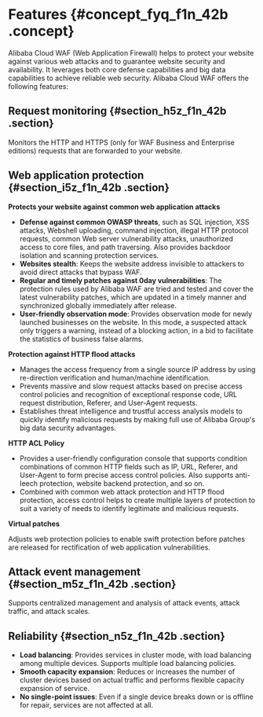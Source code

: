 # Features {#concept_fyq_f1n_42b .concept}

Alibaba Cloud WAF \(Web Application Firewall\) helps to protect your website against various web attacks and to guarantee website security and availability. It leverages both core defense capabilities and big data capabilities to achieve reliable web security. Alibaba Cloud WAF offers the following features:

## Request monitoring {#section_h5z_f1n_42b .section}

Monitors the HTTP and HTTPS \(only for WAF Business and Enterprise editions\) requests that are forwarded to your website.

## Web application protection {#section_i5z_f1n_42b .section}

**Protects your website against common web application attacks**

-   **Defense against common OWASP threats**, such as SQL injection, XSS attacks, Webshell uploading, command injection, illegal HTTP protocol requests, common Web server vulnerability attacks, unauthorized access to core files, and path traversing. Also provides backdoor isolation and scanning protection services.
-   **Websites stealth**: Keeps the website address invisible to attackers to avoid direct attacks that bypass WAF.
-   **Regular and timely patches against 0day vulnerabilities**: The protection rules used by Alibaba WAF are tried and tested and cover the latest vulnerability patches, which are updated in a timely manner and synchronized globally immediately after release.
-   **User-friendly observation mode**: Provides observation mode for newly launched businesses on the website. In this mode, a suspected attack only triggers a warning, instead of a blocking action, in a bid to facilitate the statistics of business false alarms.

**Protection against HTTP flood attacks**

-   Manages the access frequency from a single source IP address by using re-direction verification and human/machine identification.
-   Prevents massive and slow request attacks based on precise access control policies and recognition of exceptional response code, URL request distribution, Referer, and User-Agent requests.
-   Establishes threat intelligence and trustful access analysis models to quickly identify malicious requests by making full use of Alibaba Group's big data security advantages.

**HTTP ACL Policy**

-   Provides a user-friendly configuration console that supports condition combinations of common HTTP fields such as IP, URL, Referer, and User-Agent to form precise access control policies. Also supports anti-leech protection, website backend protection, and so on.
-   Combined with common web attack protection and HTTP flood protection, access control helps to create multiple layers of protection to suit a variety of needs to identify legitimate and malicious requests.

**Virtual patches**

Adjusts web protection policies to enable swift protection before patches are released for rectification of web application vulnerabilities.

## Attack event management {#section_m5z_f1n_42b .section}

Supports centralized management and analysis of attack events, attack traffic, and attack scales.

## Reliability {#section_n5z_f1n_42b .section}

-   **Load balancing**: Provides services in cluster mode, with load balancing among multiple devices. Supports multiple load balancing policies.
-   **Smooth capacity expansion**: Reduces or increases the number of cluster devices based on actual traffic and performs flexible capacity expansion of service.
-   **No single-point issues**: Even if a single device breaks down or is offline for repair, services are not affected at all.

